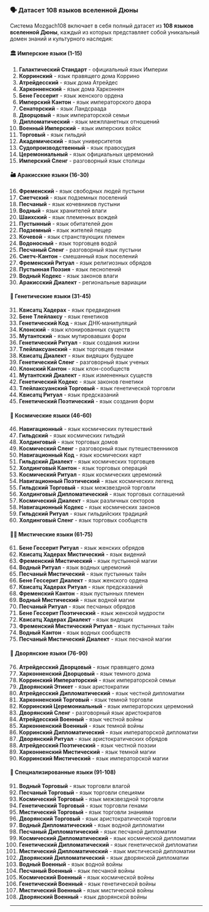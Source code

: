 ### 🗣️ Датасет 108 языков вселенной Дюны

Система Mozgach108 включает в себя полный датасет из **108 языков вселенной Дюны**, каждый из которых представляет собой уникальный домен знаний и культурного наследия:

#### 🏛️ Имперские языки (1-15)
1. **Галактический Стандарт** - официальный язык Империи
2. **Корринский** - язык правящего дома Коррино
3. **Атрейдесский** - язык дома Атрейдес
4. **Харконненский** - язык дома Харконнен
5. **Бене Гессерит** - язык женского ордена
6. **Имперский Кантон** - язык императорского двора
7. **Сенаторский** - язык Ландсраада
8. **Дворцовый** - язык императорской семьи
9. **Дипломатический** - язык межпланетных отношений
10. **Военный Имперский** - язык имперских войск
11. **Торговый** - язык гильдий
12. **Академический** - язык университетов
13. **Судопроизводственный** - язык правосудия
14. **Церемониальный** - язык официальных церемоний
15. **Имперский Сленг** - разговорный язык столицы

#### 🏜️ Аракисские языки (16-30)
16. **Фременский** - язык свободных людей пустыни
17. **Сиетчский** - язык подземных поселений
18. **Песчаный** - язык кочевников пустыни
19. **Водный** - язык хранителей влаги
20. **Шаихский** - язык племенных вождей
21. **Пустынный** - язык обитателей дюн
22. **Подземный** - язык жителей пещер
23. **Кочевой** - язык странствующих племен
24. **Водоносный** - язык торговцев водой
25. **Песчаный Сленг** - разговорный язык пустыни
26. **Сиетч-Кантон** - смешанный язык поселений
27. **Фременский Ритуал** - язык религиозных обрядов
28. **Пустынная Поэзия** - язык песнопений
29. **Водный Кодекс** - язык законов влаги
30. **Аракисский Диалект** - региональные вариации

#### 🧬 Генетические языки (31-45)
31. **Квисатц Хадерах** - язык предвидения
32. **Бене Тлейлаксу** - язык генетиков
33. **Генетический Код** - язык ДНК-манипуляций
34. **Клонский** - язык клонированных существ
35. **Мутантский** - язык мутировавших форм
36. **Генетический Ритуал** - язык создания жизни
37. **Тлейлаксуанский** - язык торговцев генами
38. **Квисатц Диалект** - язык видящих будущее
39. **Генетический Сленг** - разговорный язык ученых
40. **Клонский Кантон** - язык клон-сообществ
41. **Мутантский Диалект** - язык измененных существ
42. **Генетический Кодекс** - язык законов генетики
43. **Тлейлаксуанский Торговый** - язык генетической торговли
44. **Квисатц Ритуал** - язык предсказаний
45. **Генетический Поэтический** - язык создания форм

#### 🚀 Космические языки (46-60)
46. **Навигационный** - язык космических путешествий
47. **Гильдский** - язык космических гильдий
48. **Холдинговый** - язык торговых домов
49. **Космический Сленг** - разговорный язык путешественников
50. **Навигационный Код** - язык космических карт
51. **Гильдский Диалект** - язык космических торговцев
52. **Холдинговый Кантон** - язык торговых операций
53. **Космический Ритуал** - язык космических церемоний
54. **Навигационный Поэтический** - язык космических легенд
55. **Гильдский Торговый** - язык межзвездной торговли
56. **Холдинговый Дипломатический** - язык торговых соглашений
57. **Космический Диалект** - язык различных секторов
58. **Навигационный Кодекс** - язык космических законов
59. **Гильдский Ритуал** - язык гильдийских традиций
60. **Холдинговый Сленг** - язык торговых сообществ

#### 🧙‍♀️ Мистические языки (61-75)
61. **Бене Гессерит Ритуал** - язык женских обрядов
62. **Квисатц Хадерах Мистический** - язык видений
63. **Фременский Мистический** - язык пустынной магии
64. **Водный Ритуал** - язык водных церемоний
65. **Песчаный Мистический** - язык пустынных тайн
66. **Бене Гессерит Диалект** - язык женского ордена
67. **Квисатц Хадерах Ритуал** - язык предсказаний
68. **Фременский Кантон** - язык пустынных племен
69. **Водный Мистический** - язык водной магии
70. **Песчаный Ритуал** - язык песчаных обрядов
71. **Бене Гессерит Поэтический** - язык женской мудрости
72. **Квисатц Хадерах Диалект** - язык видящих
73. **Фременский Мистический Ритуал** - язык пустынных тайн
74. **Водный Кантон** - язык водных сообществ
75. **Песчаный Мистический Диалект** - язык песчаной магии

#### 🏰 Дворянские языки (76-90)
76. **Атрейдесский Дворцовый** - язык правящего дома
77. **Харконненский Дворцовый** - язык темного дома
78. **Корринский Императорский** - язык императорской семьи
79. **Дворянский Этикет** - язык аристократии
80. **Атрейдесский Дипломатический** - язык честной дипломатии
81. **Харконненский Торговый** - язык темной торговли
82. **Корринский Церемониальный** - язык императорских церемоний
83. **Дворянский Сленг** - разговорный язык аристократов
84. **Атрейдесский Военный** - язык честной войны
85. **Харконненский Военный** - язык темной войны
86. **Корринский Дипломатический** - язык императорской дипломатии
87. **Дворянский Ритуал** - язык аристократических обрядов
88. **Атрейдесский Поэтический** - язык честной поэзии
89. **Харконненский Мистический** - язык темной магии
90. **Корринский Мистический** - язык императорской магии

#### 🌟 Специализированные языки (91-108)
91. **Водный Торговый** - язык торговли влагой
92. **Песчаный Торговый** - язык торговли специями
93. **Космический Торговый** - язык межзвездной торговли
94. **Генетический Торговый** - язык торговли генами
95. **Мистический Торговый** - язык торговли знаниями
96. **Дворянский Торговый** - язык аристократической торговли
97. **Водный Дипломатический** - язык водной дипломатии
98. **Песчаный Дипломатический** - язык песчаной дипломатии
99. **Космический Дипломатический** - язык космической дипломатии
100. **Генетический Дипломатический** - язык генетической дипломатии
101. **Мистический Дипломатический** - язык мистической дипломатии
102. **Дворянский Дипломатический** - язык дворянской дипломатии
103. **Водный Военный** - язык водной войны
104. **Песчаный Военный** - язык песчаной войны
105. **Космический Военный** - язык космической войны
106. **Генетический Военный** - язык генетической войны
107. **Мистический Военный** - язык мистической войны
108. **Дворянский Военный** - язык дворянской войны

---


